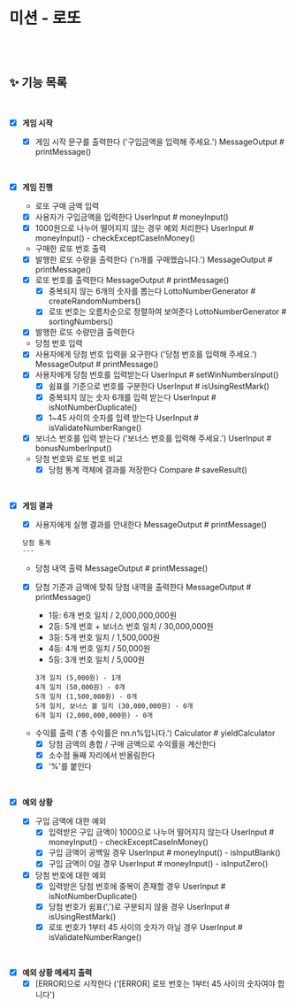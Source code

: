 # 미션 - 로또

<br/>
<br/>

## ✨ 기능 목록

<br/>

- [x] **게임 시작**

  - [x] 게임 시작 문구를 출력한다 ('구입금액을 입력해 주세요.') MessageOutput # printMessage()

<br/>

- [x] **게임 진행**

  - 로또 구매 금액 입력
  - [x] 사용자가 구입금액을 입력한다 UserInput # moneyInput()
  - [x] 1000원으로 나누어 떨어지지 않는 경우 예외 처리한다 UserInput # moneyInput() - checkExceptCaseInMoney()

  - 구매한 로또 번호 출력
  - [x] 발행한 로또 수량을 출력한다 ('n개를 구매했습니다.') MessageOutput # printMessage()
  - [x] 로또 번호를 출력한다 MessageOutput # printMessage()
    - [x] 중복되지 않는 6개의 숫자를 뽑는다 LottoNumberGenerator # createRandomNumbers()
    - [x] 로또 번호는 오름차순으로 정렬하여 보여준다 LottoNumberGenerator # sortingNumbers()
  - [x] 발행한 로또 수량만큼 출력한다

  - 당첨 번호 입력
  - [x] 사용자에게 당첨 번호 입력을 요구한다 ('당첨 번호를 입력해 주세요.') MessageOutput # printMessage()
  - [x] 사용자에게 당첨 번호를 입력받는다 UserInput # setWinNumbersInput()
    - [x] 쉼표를 기준으로 번호를 구분한다 UserInput # isUsingRestMark()
    - [x] 중복되지 않는 숫자 6개를 입력 받는다 UserInput # isNotNumberDuplicate()
    - [x] 1~45 사이의 숫자를 입력 받는다 UserInput # isValidateNumberRange()
  - [x] 보너스 번호를 입력 받는다 ('보너스 번호를 입력해 주세요.') UserInput # bonusNumberInput()

  - 당첨 번호와 로또 번호 비교
    - [x] 당첨 통계 객체에 결과를 저장한다 Compare # saveResult()

<br/>

- [x] **게임 결과**

  - [x] 사용자에게 실행 결과를 안내한다 MessageOutput # printMessage()

  ```
  당첨 통계
  ---
  ```

  - 당첨 내역 출력 MessageOutput # printMessage()
  - [x] 당첨 기준과 금액에 맞춰 당첨 내역을 출력한다 MessageOutput # printMessage()

    - 1등: 6개 번호 일치 / 2,000,000,000원
    - 2등: 5개 번호 + 보너스 번호 일치 / 30,000,000원
    - 3등: 5개 번호 일치 / 1,500,000원
    - 4등: 4개 번호 일치 / 50,000원
    - 5등: 3개 번호 일치 / 5,000원

    ```
    3개 일치 (5,000원) - 1개
    4개 일치 (50,000원) - 0개
    5개 일치 (1,500,000원) - 0개
    5개 일치, 보너스 볼 일치 (30,000,000원) - 0개
    6개 일치 (2,000,000,000원) - 0개
    ```

  - 수익률 출력 ('총 수익률은 nn.n%입니다.') Calculator # yieldCalculator
    - [x] 당첨 금액의 총합 / 구매 금액으로 수익률을 계산한다
    - [x] 소수점 둘째 자리에서 반올림한다
    - [x] '%'를 붙인다

<br/>

- [x] **예외 상황**

  - [x] 구입 금액에 대한 예외
    - [x] 입력받은 구입 금액이 1000으로 나누어 떨어지지 않는다 UserInput # moneyInput() - checkExceptCaseInMoney()
    - [x] 구입 금액이 공백일 경우 UserInput # moneyInput() - isInputBlank()
    - [x] 구입 금액이 0일 경우 UserInput # moneyInput() - isInputZero()
  - [x] 당첨 번호에 대한 예외
    - [x] 입력받은 당첨 번호에 중복이 존재할 경우 UserInput # isNotNumberDuplicate()
    - [x] 당첨 번호가 쉼표(',')로 구분되지 않을 경우 UserInput # isUsingRestMark()
    - [x] 로또 번호가 1부터 45 사이의 숫자가 아닐 경우 UserInput # isValidateNumberRange()

<br/>

- [x] **예외 상황 메세지 출력**
  - [x] [ERROR]으로 시작한다 ('[ERROR] 로또 번호는 1부터 45 사이의 숫자여야 합니다')
